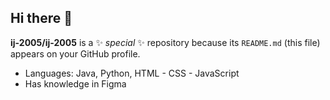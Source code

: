 ## Hi there 👋

**ij-2005/ij-2005** is a ✨ _special_ ✨ repository because its `README.md` (this file) appears on your GitHub profile.
- Languages: Java, Python, HTML - CSS - JavaScript
- Has knowledge in Figma

